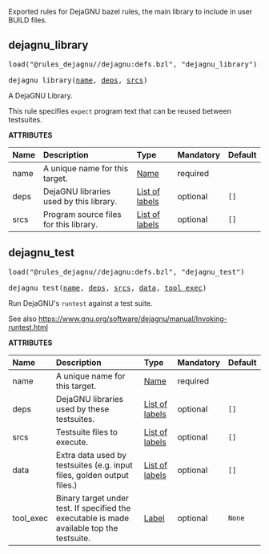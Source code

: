 <!-- Generated with Stardoc: http://skydoc.bazel.build -->

Exported rules for DejaGNU bazel rules, the main library to include in user BUILD files.

<a id="dejagnu_library"></a>

## dejagnu_library

<pre>
load("@rules_dejagnu//dejagnu:defs.bzl", "dejagnu_library")

dejagnu_library(<a href="#dejagnu_library-name">name</a>, <a href="#dejagnu_library-deps">deps</a>, <a href="#dejagnu_library-srcs">srcs</a>)
</pre>

A DejaGNU Library.

This rule specifies `expect` program text that can be reused between testsuites.

**ATTRIBUTES**


| Name  | Description | Type | Mandatory | Default |
| :------------- | :------------- | :------------- | :------------- | :------------- |
| <a id="dejagnu_library-name"></a>name |  A unique name for this target.   | <a href="https://bazel.build/concepts/labels#target-names">Name</a> | required |  |
| <a id="dejagnu_library-deps"></a>deps |  DejaGNU libraries used by this library.   | <a href="https://bazel.build/concepts/labels">List of labels</a> | optional |  `[]`  |
| <a id="dejagnu_library-srcs"></a>srcs |  Program source files for this library.   | <a href="https://bazel.build/concepts/labels">List of labels</a> | optional |  `[]`  |


<a id="dejagnu_test"></a>

## dejagnu_test

<pre>
load("@rules_dejagnu//dejagnu:defs.bzl", "dejagnu_test")

dejagnu_test(<a href="#dejagnu_test-name">name</a>, <a href="#dejagnu_test-deps">deps</a>, <a href="#dejagnu_test-srcs">srcs</a>, <a href="#dejagnu_test-data">data</a>, <a href="#dejagnu_test-tool_exec">tool_exec</a>)
</pre>

Run DejaGNU's `runtest` against a test suite.

See also https://www.gnu.org/software/dejagnu/manual/Invoking-runtest.html

**ATTRIBUTES**


| Name  | Description | Type | Mandatory | Default |
| :------------- | :------------- | :------------- | :------------- | :------------- |
| <a id="dejagnu_test-name"></a>name |  A unique name for this target.   | <a href="https://bazel.build/concepts/labels#target-names">Name</a> | required |  |
| <a id="dejagnu_test-deps"></a>deps |  DejaGNU libraries used by these testsuites.   | <a href="https://bazel.build/concepts/labels">List of labels</a> | optional |  `[]`  |
| <a id="dejagnu_test-srcs"></a>srcs |  Testsuite files to execute.   | <a href="https://bazel.build/concepts/labels">List of labels</a> | optional |  `[]`  |
| <a id="dejagnu_test-data"></a>data |  Extra data used by testsuites (e.g. input files, golden output files.)   | <a href="https://bazel.build/concepts/labels">List of labels</a> | optional |  `[]`  |
| <a id="dejagnu_test-tool_exec"></a>tool_exec |  Binary target under test.  If specified the executable is made available top the testsuite.   | <a href="https://bazel.build/concepts/labels">Label</a> | optional |  `None`  |


